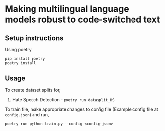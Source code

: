 # Making multilingual language models robust to code-switched text

## Setup instructions

Using poetry  
```
pip install poetry
poetry install
```

## Usage

To create dataset splits for,

1. Hate Speech Detection -
   ``` poetry run datasplit_HS ```

To train file, make appropriate changes to config file (Example config file at `config.json`) and run,
```
poetry run python train.py --config <config-json>
```


